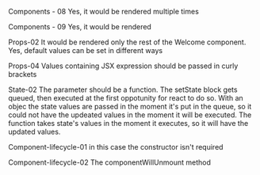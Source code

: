 Components - 08
Yes, it would be rendered multiple times

Components - 09
Yes, it would be rendered

Props-02
It would be rendered only the rest of the Welcome component.
Yes, default values can be set in different ways

Props-04
Values containing JSX expression should be passed in curly brackets

State-02
The parameter should be a function.
The setState block gets queued, then executed at the first oppotunity for react to do so.
With an objec the state values are passed in the moment it's put in the queue, so it could not have the updeated values in the moment it will be executed.
The function takes state's values in the moment it executes, so it will have the updated values.

Component-lifecycle-01
in this case the constructor isn't required

Component-lifecycle-02
The componentWillUnmount method

